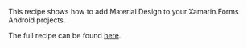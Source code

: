 This recipe shows how to add Material Design to your Xamarin.Forms Android projects.

The full recipe can be found [here](http://developer.xamarin.com/recipes/cross-platform/xamarin-forms/user-interface/android-material-design/).
